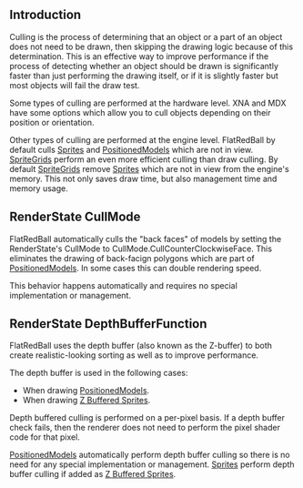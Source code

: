 ## Introduction

Culling is the process of determining that an object or a part of an object does not need to be drawn, then skipping the drawing logic because of this determination. This is an effective way to improve performance if the process of detecting whether an object should be drawn is significantly faster than just performing the drawing itself, or if it is slightly faster but most objects will fail the draw test.

Some types of culling are performed at the hardware level. XNA and MDX have some options which allow you to cull objects depending on their position or orientation.

Other types of culling are performed at the engine level. FlatRedBall by default culls [Sprites](/frb/docs/index.php?title=FlatRedBall.Sprite "FlatRedBall.Sprite") and [PositionedModels](/frb/docs/index.php?title=FlatRedBall.Graphics.Model.PositionedModel "FlatRedBall.Graphics.Model.PositionedModel") which are not in view. [SpriteGrids](/frb/docs/index.php?title=FlatRedBall.ManagedSpriteGroups.SpriteGrid "FlatRedBall.ManagedSpriteGroups.SpriteGrid") perform an even more efficient culling than draw culling. By default [SpriteGrids](/frb/docs/index.php?title=FlatRedBall.ManagedSpriteGroups.SpriteGrid "FlatRedBall.ManagedSpriteGroups.SpriteGrid") remove [Sprites](/frb/docs/index.php?title=FlatRedBall.Sprite "FlatRedBall.Sprite") which are not in view from the engine's memory. This not only saves draw time, but also management time and memory usage.

## RenderState CullMode

FlatRedBall automatically culls the "back faces" of models by setting the RenderState's CullMode to CullMode.CullCounterClockwiseFace. This eliminates the drawing of back-facign polygons which are part of [PositionedModels](/frb/docs/index.php?title=FlatRedBall.Graphics.Model.PositionedModel "FlatRedBall.Graphics.Model.PositionedModel"). In some cases this can double rendering speed.

This behavior happens automatically and requires no special implementation or management.

## RenderState DepthBufferFunction

FlatRedBall uses the depth buffer (also known as the Z-buffer) to both create realistic-looking sorting as well as to improve performance.

The depth buffer is used in the following cases:

-   When drawing [PositionedModels](/frb/docs/index.php?title=FlatRedBall.Graphics.Model.PositionedModel "FlatRedBall.Graphics.Model.PositionedModel").
-   When drawing [Z Buffered Sprites](/frb/docs/index.php?title=FlatRedBall.SpriteManager.AddZBufferedSprite "FlatRedBall.SpriteManager.AddZBufferedSprite").

Depth buffered culling is performed on a per-pixel basis. If a depth buffer check fails, then the renderer does not need to perform the pixel shader code for that pixel.

[PositionedModels](/frb/docs/index.php?title=FlatRedBall.Graphics.Model.PositionedModel "FlatRedBall.Graphics.Model.PositionedModel") automatically perform depth buffer culling so there is no need for any special implementation or management. [Sprites](/frb/docs/index.php?title=FlatRedBall.Sprite "FlatRedBall.Sprite") perform depth buffer culling if added as [Z Buffered Sprites](/frb/docs/index.php?title=FlatRedBall.SpriteManager.AddZBufferedSprite "FlatRedBall.SpriteManager.AddZBufferedSprite").
